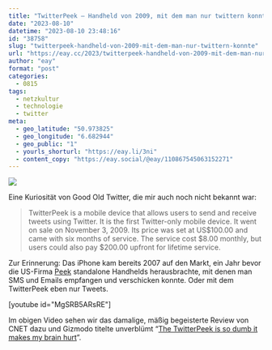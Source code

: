 ```yaml
---
title: "TwitterPeek – Handheld von 2009, mit dem man nur twittern konnte"
date: "2023-08-10"
datetime: "2023-08-10 23:48:16"
id: "38758"
slug: "twitterpeek-handheld-von-2009-mit-dem-man-nur-twittern-konnte"
url: "https://eay.cc/2023/twitterpeek-handheld-von-2009-mit-dem-man-nur-twittern-konnte/"
author: "eay"
format: "post"
categories:
  - 0815
tags:
  - netzkultur
  - technologie
  - twitter
meta:
  - geo_latitude: "50.973825"
  - geo_longitude: "6.682944"
  - geo_public: "1"
  - yourls_shorturl: "https://eay.li/3ni"
  - content_copy: "https://eay.social/@eay/110867545063152271"
---
```


![](https://eay.cc/uploads/2023/twitterpeek.jpg)

Eine Kuriosität von Good Old Twitter, die mir auch noch nicht bekannt war:

> TwitterPeek is a mobile device that allows users to send and receive tweets using Twitter. It is the first Twitter-only mobile device. It went on sale on November 3, 2009. Its price was set at US$100.00 and came with six months of service. The service cost $8.00 monthly, but users could also pay $200.00 upfront for lifetime service.

Zur Erinnerung: Das iPhone kam bereits 2007 auf den Markt, ein Jahr bevor die US-Firma [Peek](https://en.wikipedia.org/wiki/Peek_(mobile_Internet_device)) standalone Handhelds herausbrachte, mit denen man SMS und Emails empfangen und verschicken konnte. Oder mit dem TwitterPeek eben nur Tweets.

\[youtube id="MgSRB5ARsRE"\]

Im obigen Video sehen wir das damalige, mäßig begeisterte Review von CNET dazu und Gizmodo titelte unverblümt “[The TwitterPeek is so dumb it makes my brain hurt](https://gizmodo.com/the-twitterpeek-is-so-dumb-it-makes-my-brain-hurt-5396213)”.
